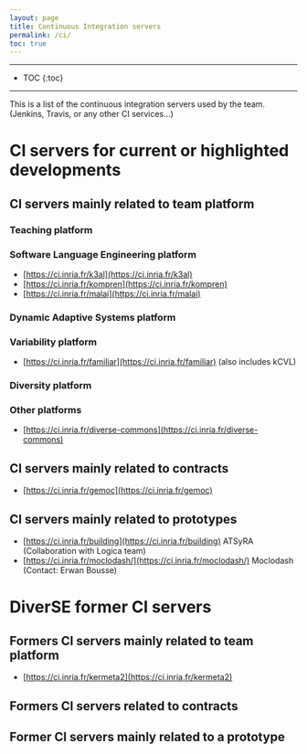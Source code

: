 ```yaml
---
layout: page
title: Continuous Integration servers
permalink: /ci/
toc: true
---
```


------------------
* TOC
{:toc}
------------------

This is a list of the continuous integration servers used by the team. (Jenkins, Travis, or any other CI services...)

# CI servers for current or highlighted developments  

## CI servers mainly related to team platform 

### Teaching platform

### Software Language Engineering platform
* [https://ci.inria.fr/k3al](https://ci.inria.fr/k3al)
* [https://ci.inria.fr/kompren](https://ci.inria.fr/kompren)
* [https://ci.inria.fr/malai](https://ci.inria.fr/malai)

### Dynamic Adaptive Systems platform

### Variability platform
* [https://ci.inria.fr/familiar](https://ci.inria.fr/familiar) (also includes kCVL)
 
### Diversity platform

### Other platforms
* [https://ci.inria.fr/diverse-commons](https://ci.inria.fr/diverse-commons)

## CI servers mainly related to contracts
* [https://ci.inria.fr/gemoc](https://ci.inria.fr/gemoc)

## CI servers mainly related to prototypes
* [https://ci.inria.fr/building](https://ci.inria.fr/building) ATSyRA (Collaboration with Logica team)
* [https://ci.inria.fr/moclodash/](https://ci.inria.fr/moclodash/) Moclodash (Contact: Erwan Bousse)

# DiverSE former CI servers

## Formers CI servers mainly related to team platform
* [https://ci.inria.fr/kermeta2](https://ci.inria.fr/kermeta2)

## Formers CI servers related to contracts

## Former CI servers mainly related to a prototype

